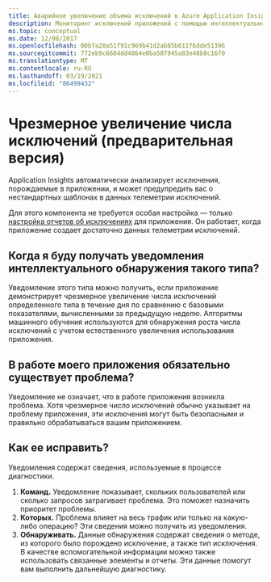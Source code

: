 ```yaml
---
title: Аварийное увеличение объема исключений в Azure Application Insights
description: Мониторинг исключений приложений с помощью интеллектуального обнаружения в Azure Application Insights для необычных шаблонов на томе исключения.
ms.topic: conceptual
ms.date: 12/08/2017
ms.openlocfilehash: 00b7a28a51f91c969b41d2ab85b611f6dde51396
ms.sourcegitcommit: 772eb9c6684dd4864e0ba507945a83e48b8c16f0
ms.translationtype: MT
ms.contentlocale: ru-RU
ms.lasthandoff: 03/19/2021
ms.locfileid: "86499432"
---
```

# <a name="abnormal-rise-in-exception-volume-preview"></a>Чрезмерное увеличение числа исключений (предварительная версия)

Application Insights автоматически анализирует исключения, порождаемые в приложении, и может предупредить вас о нестандартных шаблонах в данных телеметрии исключений.

Для этого компонента не требуется особая настройка — только [настройка отчетов об исключениях](./asp-net-exceptions.md#set-up-exception-reporting) для приложения. Он работает, когда приложение создает достаточно данных телеметрии исключений.

## <a name="when-would-i-get-this-type-of-smart-detection-notification"></a>Когда я буду получать уведомления интеллектуального обнаружения такого типа?
Уведомление этого типа можно получить, если приложение демонстрирует чрезмерное увеличение числа исключений определенного типа в течение дня по сравнению с базовыми показателями, вычисленными за предыдущую неделю.
Алгоритмы машинного обучения используются для обнаружения роста числа исключений с учетом естественного увеличения использования приложения.

## <a name="does-my-app-definitely-have-a-problem"></a>В работе моего приложения обязательно существует проблема?
Уведомление не означает, что в работе приложения возникла проблема. Хотя чрезмерное число исключений обычно указывает на проблему приложения, эти исключения могут быть безопасными и правильно обрабатываться вашим приложением.

## <a name="how-do-i-fix-it"></a>Как ее исправить?
Уведомления содержат сведения, используемые в процессе диагностики.
1. **Команд.** Уведомление показывает, скольких пользователей или сколько запросов затрагивает проблема. Это поможет назначить приоритет проблемы.
2. **Которых.** Проблема влияет на весь трафик или только на какую-либо операцию? Эти сведения можно получить из уведомления.
3. **Обнаруживать.** Данные обнаружения содержат сведения о методе, из которого было порождено исключение, а также тип исключения. В качестве вспомогательной информации можно также использовать связанные элементы и отчеты. Эти данные помогут вам выполнить дальнейшую диагностику.
